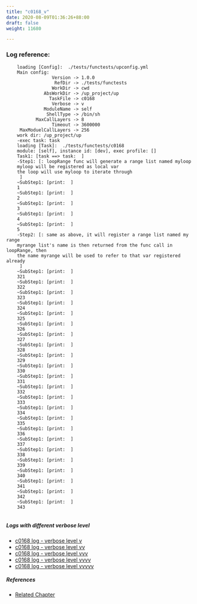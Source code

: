 ```yaml
---
title: "c0168_v"
date: 2020-08-09T01:36:26+88:00
draft: false
weight: 11680

---
```


### Log reference: <no value>

```
    loading [Config]:  ./tests/functests/upconfig.yml
    Main config:
                 Version -> 1.0.0
                  RefDir -> ./tests/functests
                 WorkDir -> cwd
              AbsWorkDir -> /up_project/up
                TaskFile -> c0168
                 Verbose -> v
              ModuleName -> self
               ShellType -> /bin/sh
           MaxCallLayers -> 8
                 Timeout -> 3600000
     MaxModuelCallLayers -> 256
    work dir: /up_project/up
    -exec task: task
    loading [Task]:  ./tests/functests/c0168
    module: [self], instance id: [dev], exec profile: []
    Task1: [task ==> task:  ]
    -Step1: [: loopRange func will generate a range list named myloop
    myloop will be registered as local var
    the loop will use myloop to iterate through
     ]
    ~SubStep1: [print:  ]
    1
    ~SubStep1: [print:  ]
    2
    ~SubStep1: [print:  ]
    3
    ~SubStep1: [print:  ]
    4
    ~SubStep1: [print:  ]
    5
    -Step2: [: same as above, it will register a range list named my range
    myrange list's name is then returned from the func call in loopRange, then
    the name myrange will be used to refer to that var registered already
     ]
    ~SubStep1: [print:  ]
    321
    ~SubStep1: [print:  ]
    322
    ~SubStep1: [print:  ]
    323
    ~SubStep1: [print:  ]
    324
    ~SubStep1: [print:  ]
    325
    ~SubStep1: [print:  ]
    326
    ~SubStep1: [print:  ]
    327
    ~SubStep1: [print:  ]
    328
    ~SubStep1: [print:  ]
    329
    ~SubStep1: [print:  ]
    330
    ~SubStep1: [print:  ]
    331
    ~SubStep1: [print:  ]
    332
    ~SubStep1: [print:  ]
    333
    ~SubStep1: [print:  ]
    334
    ~SubStep1: [print:  ]
    335
    ~SubStep1: [print:  ]
    336
    ~SubStep1: [print:  ]
    337
    ~SubStep1: [print:  ]
    338
    ~SubStep1: [print:  ]
    339
    ~SubStep1: [print:  ]
    340
    ~SubStep1: [print:  ]
    341
    ~SubStep1: [print:  ]
    342
    ~SubStep1: [print:  ]
    343
    
```

##### Logs with different verbose level
* [c0168 log - verbose level v](../../logs/c0168_v)
* [c0168 log - verbose level vv](../../logs/c0168_vv)
* [c0168 log - verbose level vvv](../../logs/c0168_vvv)
* [c0168 log - verbose level vvvv](../../logs/c0168_vvvv)
* [c0168 log - verbose level vvvvv](../../logs/c0168_vvvvv)

##### References
* [Related Chapter](../../loop/c0168)
